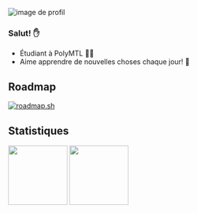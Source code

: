 ![image de profil](https://i.imgur.com/UFAkhLN.png)
### Salut! ✋

 * Étudiant à PolyMTL 👨‍🎓
 * Aime apprendre de nouvelles choses chaque jour! 🌱

## Roadmap

[![roadmap.sh](https://api.roadmap.sh/v1-badge/wide/6629b79d4e8cd00d3895fd54?variant=dark)](https://roadmap.sh)

## Statistiques 

<img height="120" src="https://github-readme-streak-stats.herokuapp.com/?user=Sportek&theme=tokyonight" /> <img height="120" src="https://github-readme-stats.vercel.app/api/top-langs/?username=Sportek&layout=compact&theme=tokyonight"/>
